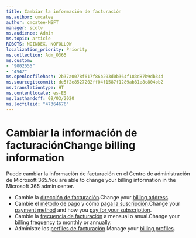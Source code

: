 ```yaml
---
title: Cambiar la información de facturación
ms.author: cmcatee
author: cmcatee-MSFT
manager: scotv
ms.audience: Admin
ms.topic: article
ROBOTS: NOINDEX, NOFOLLOW
localization_priority: Priority
ms.collection: Adm_O365
ms.custom:
- "9002555"
- "4942"
ms.openlocfilehash: 2b37a0078f617f86b203d0b364f183d87b9db34d
ms.sourcegitcommit: de5f2e8527202ff04f1587f1289ab81e8c804bb2
ms.translationtype: HT
ms.contentlocale: es-ES
ms.lasthandoff: 09/03/2020
ms.locfileid: "47364676"
---
```

# <a name="change-billing-information"></a><span data-ttu-id="95c31-102">Cambiar la información de facturación</span><span class="sxs-lookup"><span data-stu-id="95c31-102">Change billing information</span></span>

<span data-ttu-id="95c31-103">Puede cambiar la información de facturación en el Centro de administración de Microsoft 365.</span><span class="sxs-lookup"><span data-stu-id="95c31-103">You are able to change your billing information in the Microsoft 365 admin center.</span></span> 

- <span data-ttu-id="95c31-104">Cambie la [dirección de facturación](https://docs.microsoft.com/microsoft-365/commerce/billing-and-payments/change-your-billing-addresses).</span><span class="sxs-lookup"><span data-stu-id="95c31-104">Change your [billing address](https://docs.microsoft.com/microsoft-365/commerce/billing-and-payments/change-your-billing-addresses).</span></span>
- <span data-ttu-id="95c31-105">Cambie el [método de pago](https://docs.microsoft.com/microsoft-365/commerce/billing-and-payments/manage-payment-methods) y cómo [paga la suscripción](https://docs.microsoft.com/microsoft-365/commerce/billing-and-payments/pay-for-your-subscription).</span><span class="sxs-lookup"><span data-stu-id="95c31-105">Change your [payment method](https://docs.microsoft.com/microsoft-365/commerce/billing-and-payments/manage-payment-methods) and how you [pay for your subscription](https://docs.microsoft.com/microsoft-365/commerce/billing-and-payments/pay-for-your-subscription).</span></span>
- <span data-ttu-id="95c31-106">Cambie la [frecuencia de facturación](https://docs.microsoft.com/microsoft-365/commerce/billing-and-payments/change-payment-frequency) a mensual o anual.</span><span class="sxs-lookup"><span data-stu-id="95c31-106">Change your [billing frequency](https://docs.microsoft.com/microsoft-365/commerce/billing-and-payments/change-payment-frequency) to monthly or annually.</span></span>
- <span data-ttu-id="95c31-107">Administre los [perfiles de facturación](https://docs.microsoft.com/microsoft-365/commerce/billing-and-payments/manage-billing-profiles).</span><span class="sxs-lookup"><span data-stu-id="95c31-107">Manage your [billing profiles](https://docs.microsoft.com/microsoft-365/commerce/billing-and-payments/manage-billing-profiles).</span></span>
